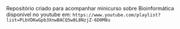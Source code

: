 Repositório criado para acompanhar minicurso sobre Bioinformática disponível no youtube em: `https://www.youtube.com/playlist?list=PLbVDKwGpb3XnwBACQ5w8L8NzjZ-6D0M8u`
